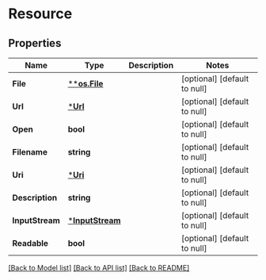 # Resource

## Properties
Name | Type | Description | Notes
------------ | ------------- | ------------- | -------------
**File** | [****os.File**](*os.File.md) |  | [optional] [default to null]
**Url** | [***Url**](URL.md) |  | [optional] [default to null]
**Open** | **bool** |  | [optional] [default to null]
**Filename** | **string** |  | [optional] [default to null]
**Uri** | [***Uri**](URI.md) |  | [optional] [default to null]
**Description** | **string** |  | [optional] [default to null]
**InputStream** | [***InputStream**](InputStream.md) |  | [optional] [default to null]
**Readable** | **bool** |  | [optional] [default to null]

[[Back to Model list]](../README.md#documentation-for-models) [[Back to API list]](../README.md#documentation-for-api-endpoints) [[Back to README]](../README.md)


